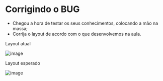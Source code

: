 # Corrigindo o BUG
* Chegou a hora de testar os seus conhecimentos, colocando a mão na massa;
* Corrija o layout de acordo com o que desenvolvemos na aula.

Layout atual

![image](https://github.com/ivsonp/desafio-pagina-404-bug/assets/151571037/235fddae-6079-4dbf-9712-a3aa9f3d714a)

Layout esperado

![image](https://github.com/ivsonp/desafio-pagina-404-bug/assets/151571037/31aa3282-2bff-4602-b9a7-5d52f481e5e3)


